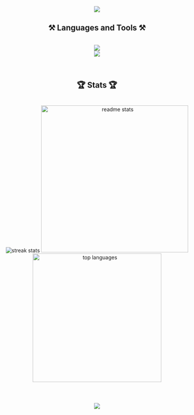 <h1 align="center">
    <img src="https://readme-typing-svg.herokuapp.com/?font=Righteous&size=35&center=true&vCenter=true&width=500&height=70&duration=4000&lines=Hi+There!+👋;+I'm+Jan+Kazubski;" />
</h1>

<h2 align="center">⚒️ Languages and Tools ⚒️</h2>
<br/>
<div align="center">
  <a href="https://skillicons.dev">
    <img src="https://skillicons.dev/icons?i=swift,kotlin,java,c"/>
    <br/>
    <img src="https://skillicons.dev/icons?i=github,bitbucket,git,latex,apple,androidstudio,idea"/>
  </a>
</div>

<br/>
<br/>

<h2 align="center">🏆 Stats 🏆</h2>
<br/>
<div align="center">
  <img widhh=400 src="[![GitHub Streak](https://github-readme-streak-stats-dun-three.vercel.app?user=VrickPL&theme=dark)](https://git.io/streak-stats)" alt="streak stats"/>
  <img width=400 src="[github-readme-streak-stats-VrickPL.vercel.app](https://streak-stats.demolab.com)" alt="readme stats"/>
<br/>
  <img width=350 src="[github-readme-streak-stats-VrickPL.vercel.app](https://github-readme-stats.vercel.app/api/top-langs/?username=VrickPL)" alt="top languages"/>
</div>

<br/>
<br/>

<h3 align="center">
     <img src="https://readme-typing-svg.herokuapp.com/?font=Righteous&size=25&center=true&vCenter=true&width=500&height=70&duration=4000&lines=Thanks+for+visiting!+🫡;+Shoot+me+a+message+on+Linkedin!">
</h3>
